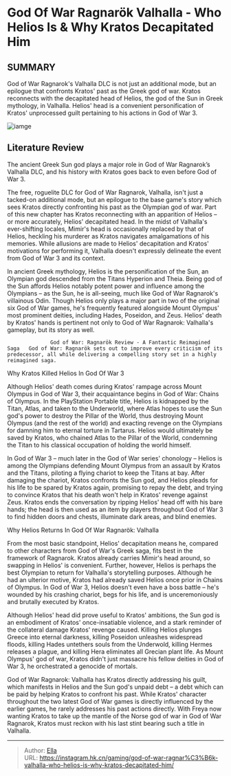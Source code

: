 # God Of War Ragnarök Valhalla - Who Helios Is &amp; Why Kratos Decapitated Him


## SUMMARY 



  God of War Ragnarok&#39;s Valhalla DLC is not just an additional mode, but an epilogue that confronts Kratos&#39; past as the Greek god of war.   Kratos reconnects with the decapitated head of Helios, the god of the Sun in Greek mythology, in Valhalla.   Helios&#39; head is a convenient personification of Kratos&#39; unprocessed guilt pertaining to his actions in God of War 3.  

![iamge](https://static1.srcdn.com/wordpress/wp-content/uploads/2023/12/god-of-war-kratos-helios-1.jpg)

## Literature Review

The ancient Greek Sun god plays a major role in God of War Ragnarok’s Valhalla DLC, and his history with Kratos goes back to even before God of War 3.




The free, roguelite DLC for God of War Ragnarok, Valhalla, isn&#39;t just a tacked-on additional mode, but an epilogue to the base game&#39;s story which sees Kratos directly confronting his past as the Olympian god of war. Part of this new chapter has Kratos reconnecting with an apparition of Helios – or more accurately, Helios&#39; decapitated head. In the midst of Valhalla&#39;s ever-shifting locales, Mimir&#39;s head is occasionally replaced by that of Helios, heckling his murderer as Kratos navigates amalgamations of his memories. While allusions are made to Helios&#39; decapitation and Kratos&#39; motivations for performing it, Valhalla doesn&#39;t expressly delineate the event from God of War 3 and its context.




In ancient Greek mythology, Helios is the personification of the Sun, an Olympian god descended from the Titans Hyperion and Theia. Being god of the Sun affords Helios notably potent power and influence among the Olympians – as the Sun, he is all-seeing, much like God of War Ragnarok&#39;s villainous Odin. Though Helios only plays a major part in two of the original six God of War games, he&#39;s frequently featured alongside Mount Olympus&#39; most prominent deities, including Hades, Poseidon, and Zeus. Helios&#39; death by Kratos&#39; hands is pertinent not only to God of War Ragnarok: Valhalla&#39;s gameplay, but its story as well.

                  God of War: Ragnarök Review - A Fantastic Reimagined Saga   God of War: Ragnarök sets out to improve every criticism of its predecessor, all while delivering a compelling story set in a highly reimagined saga.   


 Why Kratos Killed Helios In God Of War 3 
          




Although Helios&#39; death comes during Kratos&#39; rampage across Mount Olympus in God of War 3, their acquaintance begins in God of War: Chains of Olympus. In the PlayStation Portable title, Helios is kidnapped by the Titan, Atlas, and taken to the Underworld, where Atlas hopes to use the Sun god&#39;s power to destroy the Pillar of the World, thus destroying Mount Olympus (and the rest of the world) and exacting revenge on the Olympians for damning him to eternal torture in Tartarus. Helios would ultimately be saved by Kratos, who chained Atlas to the Pillar of the World, condemning the Titan to his classical occupation of holding the world himself.

In God of War 3 – much later in the God of War series&#39; chonology – Helios is among the Olympians defending Mount Olympus from an assault by Kratos and the Titans, piloting a flying chariot to keep the Titans at bay. After damaging the chariot, Kratos confronts the Sun god, and Helios pleads for his life to be spared by Kratos again, promising to repay the debt, and trying to convince Kratos that his death won&#39;t help in Kratos&#39; revenge against Zeus. Kratos ends the conversation by ripping Helios&#39; head off with his bare hands; the head is then used as an item by players throughout God of War 3 to find hidden doors and chests, illuminate dark areas, and blind enemies.






 Why Helios Returns In God Of War Ragnarök: Valhalla 
          

From the most basic standpoint, Helios&#39; decapitation means he, compared to other characters from God of War&#39;s Greek saga, fits best in the framework of Ragnarok. Kratos already carries Mimir&#39;s head around, so swapping in Helios&#39; is convenient. Further, however, Helios is perhaps the best Olympian to return for Valhalla&#39;s storytelling purposes. Although he had an ulterior motive, Kratos had already saved Helios once prior in Chains of Olympus. In God of War 3, Helios doesn&#39;t even have a boss battle – he&#39;s wounded by his crashing chariot, begs for his life, and is unceremoniously and brutally executed by Kratos.

Although Helios&#39; head did prove useful to Kratos&#39; ambitions, the Sun god is an embodiment of Kratos&#39; once-insatiable violence, and a stark reminder of the collateral damage Kratos&#39; revenge caused. Killing Helios plunges Greece into eternal darkness, killing Poseidon unleashes widespread floods, killing Hades untethers souls from the Underwold, killing Hermes releases a plague, and killing Hera eliminates all Grecian plant life. As Mount Olympus&#39; god of war, Kratos didn&#39;t just massacre his fellow deities in God of War 3, he orchestrated a genocide of mortals.




God of War Ragnarok: Valhalla has Kratos directly addressing his guilt, which manifests in Helios and the Sun god&#39;s unpaid debt – a debt which can be paid by helping Kratos to confront his past. While Kratos&#39; character throughout the two latest God of War games is directly influenced by the earlier games, he rarely addresses his past actions directly. With Freya now wanting Kratos to take up the mantle of the Norse god of war in God of War Ragnarok, Kratos must reckon with his last stint bearing such a title in Valhalla.



---

> Author: [Ella](https://instagram.hk.cn/)  
> URL: https://instagram.hk.cn/gaming/god-of-war-ragnar%C3%B6k-valhalla-who-helios-is-why-kratos-decapitated-him/  

